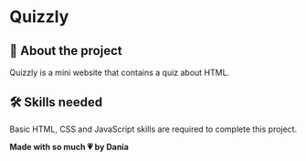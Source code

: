 # Quizzly

## 📝 About the project

Quizzly is a mini website that contains a quiz about HTML.

## 🛠️ Skills needed

Basic HTML, CSS and JavaScript skills are required to complete this project.

**Made with so much 💗 by Dania** 